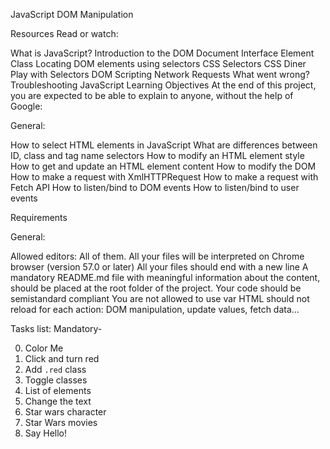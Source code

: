 JavaScript DOM Manipulation

Resources
Read or watch:

What is JavaScript?
Introduction to the DOM
Document Interface
Element Class
Locating DOM elements using selectors
CSS Selectors
CSS Diner Play with Selectors
DOM Scripting
Network Requests
What went wrong? Troubleshooting JavaScript
Learning Objectives
At the end of this project, you are expected to be able to explain to anyone, without the help of Google:

General:

How to select HTML elements in JavaScript
What are differences between ID, class and tag name selectors
How to modify an HTML element style
How to get and update an HTML element content
How to modify the DOM
How to make a request with XmlHTTPRequest
How to make a request with Fetch API
How to listen/bind to DOM events
How to listen/bind to user events

Requirements

General:

Allowed editors: All of them.
All your files will be interpreted on Chrome browser (version 57.0 or later)
All your files should end with a new line
A mandatory README.md file with meaningful information about the content, should be placed at the root folder of the project.
Your code should be semistandard compliant
You are not allowed to use var
HTML should not reload for each action: DOM manipulation, update values, fetch data…

Tasks list:
Mandatory-

0. Color Me
1. Click and turn red
2. Add `.red` class
3. Toggle classes
4. List of elements
5. Change the text
6. Star wars character
7. Star Wars movies
8. Say Hello!
